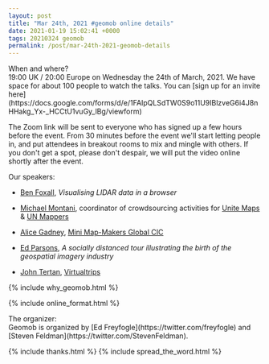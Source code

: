 ```yaml
--- 
layout: post
title: "Mar 24th, 2021 #geomob online details"
date: 2021-01-19 15:02:41 +0000
tags: 20210324 geomob
permalink: /post/mar-24th-2021-geomob-details
---
```


<div class="heading">When and where?</div>
19:00 UK / 20:00 Europe on Wednesday the 24th of March, 2021.
We have space for about 100 people to watch
the talks. You can [sign up for an invite here](https://docs.google.com/forms/d/e/1FAIpQLSdTW0S9o11U9IBlzveG6i4J8nHHakg_Yx-_HCCtU1vuGy_lBg/viewform)

The Zoom link will be sent to everyone who has signed up a few hours before
the event. From 30 minutes before the event we'll start letting people in, and
put attendees in breakout rooms to mix and mingle with others. If you don't
get a spot, please don't despair, we will put the video online shortly
after the event.

<div class="heading">Our speakers:</div>

* [Ben Foxall](https://twitter.com/benjaminbenben), _Visualising LIDAR data in a browser_

* [Michael Montani](https://twitter.com/MichaMontani), coordinator of crowdsourcing activities for [Unite Maps](https://geoportal.dfs.un.org/arcgis/apps/sites/#/unitemaps) & [UN Mappers](https://wiki.openstreetmap.org/wiki/Unite_Maps_Initiative/UN_Mappers)

* [Alice Gadney](https://twitter.com/Silver7Mapping), [Mini Map-Makers Global CIC](https://minimapmakers.com)

* [Ed Parsons](https://twitter.com/edparsons), _A socially distanced tour illustrating the birth of the geospatial imagery industry_

* [John Tertan](https://twitter.com/JohnTertan), [Virtualtrips](https://www.virtualtrips.io)

{% include why_geomob.html %}

{% include online_format.html %}
<div class="heading">The organizer:</div>
Geomob is organized by [Ed Freyfogle](https://twitter.com/freyfogle) and
[Steven Feldman](https://twitter.com/StevenFeldman).

{% include thanks.html %}
{% include spread_the_word.html %}
